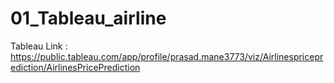 # 01_Tableau_airline
Tableau Link : https://public.tableau.com/app/profile/prasad.mane3773/viz/Airlinespriceprediction/AirlinesPricePrediction
